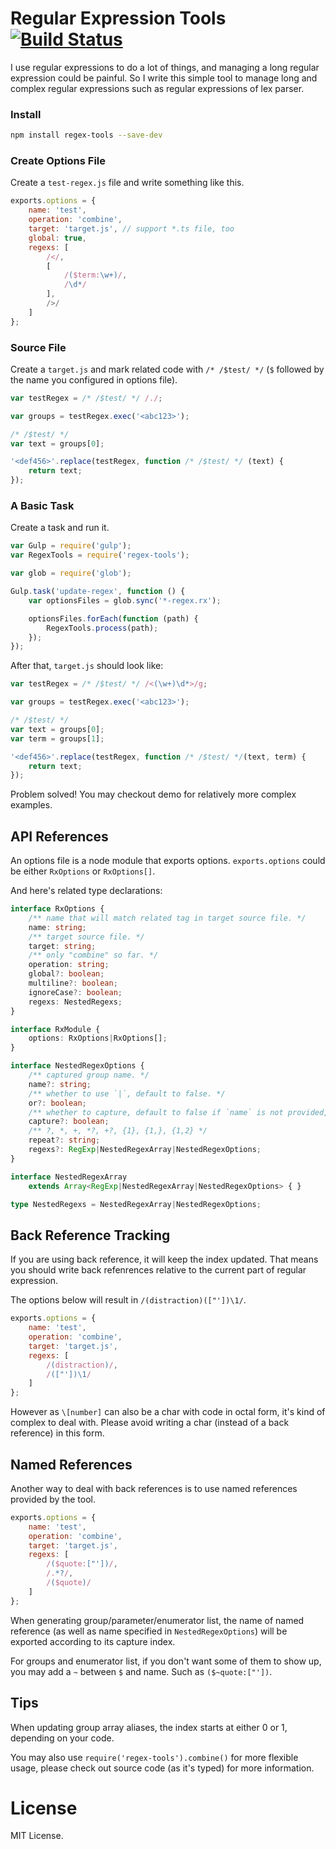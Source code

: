 ﻿# Regular Expression Tools [![Build Status](https://travis-ci.org/vilic/regex-tools.svg)](https://travis-ci.org/vilic/regex-tools)

I use regular expressions to do a lot of things, and managing a long regular expression could be painful.
So I write this simple tool to manage long and complex regular expressions such as regular expressions of lex parser.

### Install

```sh
npm install regex-tools --save-dev
```

### Create Options File

Create a `test-regex.js` file and write something like this.

```javascript
exports.options = {
    name: 'test',
    operation: 'combine',
    target: 'target.js', // support *.ts file, too
    global: true,
    regexs: [
		/</,
		[
			/($term:\w+)/,
			/\d*/
		],
		/>/
	]
};
```

### Source File

Create a `target.js` and mark related code with `/* /$test/ */` (`$` followed by the name you configured in options file).

```typescript
var testRegex = /* /$test/ */ /./;

var groups = testRegex.exec('<abc123>');

/* /$test/ */
var text = groups[0];

'<def456>'.replace(testRegex, function /* /$test/ */ (text) {
	return text;
});
```

### A Basic Task

Create a task and run it.

```javascript
var Gulp = require('gulp');
var RegexTools = require('regex-tools');

var glob = require('glob');

Gulp.task('update-regex', function () {
    var optionsFiles = glob.sync('*-regex.rx');

    optionsFiles.forEach(function (path) {
        RegexTools.process(path);
    });
});
```

After that, `target.js` should look like:

```javascript
var testRegex = /* /$test/ */ /<(\w+)\d*>/g;

var groups = testRegex.exec('<abc123>');

/* /$test/ */
var text = groups[0];
var term = groups[1];

'<def456>'.replace(testRegex, function /* /$test/ */(text, term) {
	return text;
});
```

Problem solved! You may checkout demo for relatively more complex examples.

## API References

An options file is a node module that exports options. `exports.options` could be either `RxOptions` or `RxOptions[]`.

And here's related type declarations:

```typescript
interface RxOptions {
	/** name that will match related tag in target source file. */
    name: string;
	/** target source file. */
    target: string;
	/** only "combine" so far. */
    operation: string;
    global?: boolean;
    multiline?: boolean;
    ignoreCase?: boolean;
    regexs: NestedRegexs;
}

interface RxModule {
    options: RxOptions|RxOptions[];
}

interface NestedRegexOptions {
	/** captured group name. */
    name?: string;
	/** whether to use `|`, default to false. */
    or?: boolean;
	/** whether to capture, default to false if `name` is not provided, otherwise true. */
    capture?: boolean;
	/** ?, *, +, *?, +?, {1}, {1,}, {1,2} */
    repeat?: string;
    regexs?: RegExp|NestedRegexArray|NestedRegexOptions;
}

interface NestedRegexArray
    extends Array<RegExp|NestedRegexArray|NestedRegexOptions> { }

type NestedRegexs = NestedRegexArray|NestedRegexOptions;
```

## Back Reference Tracking

If you are using back reference, it will keep the index updated. That means you should write back refenrences relative to the current part of regular expression.

The options below will result in `/(distraction)(["'])\1/`.

```js
exports.options = {
    name: 'test',
    operation: 'combine',
    target: 'target.js',
    regexs: [
		/(distraction)/,
        /(["'])\1/
	]
};
```

However as `\[number]` can also be a char with code in octal form, it's kind of complex to deal with. Please avoid writing a char (instead of a back reference) in this form.

## Named References

Another way to deal with back references is to use named references provided by the tool.

```js
exports.options = {
    name: 'test',
    operation: 'combine',
    target: 'target.js',
    regexs: [
		/($quote:["'])/,
        /.*?/,
        /($quote)/
	]
};
```

When generating group/parameter/enumerator list, the name of named reference (as well as name specified in `NestedRegexOptions`) will be exported according to its capture index.

For groups and enumerator list, if you don't want some of them to show up, you may add a `~` between `$` and name. Such as `($~quote:["'])`.

## Tips

When updating group array aliases, the index starts at either 0 or 1, depending on your code.

You may also use `require('regex-tools').combine()` for more flexible usage, please check out source code (as it's typed) for more information.

# License

MIT License.
